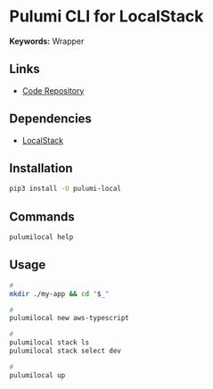 # Pulumi CLI for LocalStack

**Keywords:** Wrapper

## Links

- [Code Repository](https://github.com/localstack/pulumi-local)

## Dependencies

- [LocalStack](/localstack/README.md)

## Installation

```sh
pip3 install -U pulumi-local
```

## Commands

```sh
pulumilocal help
```

## Usage

```sh
#
mkdir ./my-app && cd "$_"

#
pulumilocal new aws-typescript

#
pulumilocal stack ls
pulumilocal stack select dev

#
pulumilocal up
```
